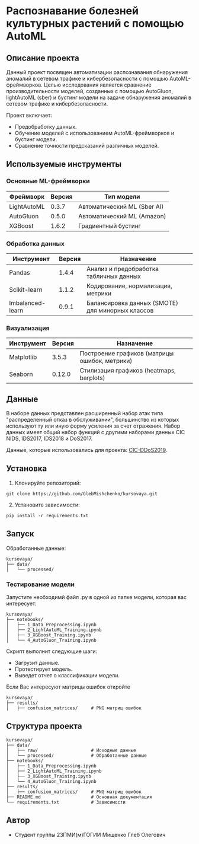 # Распознавание болезней культурных растений с помощью AutoML

## Описание проекта

Данный проект посвящен автоматизации распознавания обнаружения аномалий в сетевом трафике и кибербезопасности с помощью AutoML-фреймворков. Целью исследования является сравнение производительности моделей, созданных с помощью AutoGluon, lightAutoML (sber) и бустинг модели на задаче обнаружения аномалий в сетевом трафике и кибербезопасности.

Проект включает:
* Предобработку данных.
* Обучение моделей с использованием AutoML-фреймворков и бустинг модели.
* Сравнение точности предсказаний различных моделей.

## Используемые инструменты

### Основные ML-фреймворки
| Фреймворк       | Версия  | Тип модели                     |
|-----------------|---------|--------------------------------|
| LightAutoML     | 0.3.7   | Автоматический ML (Sber AI)    |
| AutoGluon       | 0.5.0   | Автоматический ML (Amazon)     |
| XGBoost         | 1.6.2   | Градиентный бустинг            |

### Обработка данных
| Инструмент           | Версия  | Назначение                                          |
|----------------------|---------|-----------------------------------------------------|
| Pandas               | 1.4.4   | Анализ и предобработка табличных данных             |
| Scikit-learn         | 1.1.2   | Кодирование, нормализация, метрики                  |
| Imbalanced-learn     | 0.9.1   | Балансировка данных (SMOTE) для минорных классов    |

### Визуализация
| Инструмент       | Версия  | Назначение                                           |
|------------------|---------|------------------------------------------------------|
| Matplotlib       | 3.5.3   | Построение графиков (матрицы ошибок, метрики)        |
| Seaborn          | 0.12.0  | Стилизация графиков (heatmaps, barplots)             |

## Данные 

В наборе данных представлен расширенный набор атак типа "распределенный отказ в обслуживании", большинство из которых используют ту или иную форму усиления за счет отражения. Набор данных имеет общий набор функций с другими наборами данных CIC NIDS, IDS2017, IDS2018 и DoS2017.

Данные, которые использовались для проекта: [CIC-DDoS2019](https://www.kaggle.com/datasets/dhoogla/cicddos2019?select=NetBIOS-testing.parquet).

## Установка 

1. Клонируйте репозиторий: 

```
git clone https://github.com/GlebMishchenko/kursovaya.git
```

2. Установите зависимости:

```
pip install -r requirements.txt
```

## Запуск

Обработанные данные:
```
kursovaya/
├── data/
│   └── processed/
```
### Тестирование модели

Запустите  необходимй файл .py в одной из папке модели, которая вас интересует:
```
kursovaya/
├── notebooks/
│   ├── 1_Data_Preprocessing.ipynb
│   ├── 2_LightAutoML_Training.ipynb
│   ├── 3_XGBoost_Training.ipynb
│   └── 4_AutoGluon_Training.ipynb
```
Скрипт выполнит следующие шаги:

* Загрузит данные.
* Протестирует модель.
* Выведет отчет о классификации модели.

Если Вас интересуют матрицы ошибок откройте
```
kursovaya/
├── results/
│   ├── confusion_matrices/     # PNG матриц ошибок
```
## Структура проекта 
```
kursovaya/
├── data/
│   ├── raw/                    # Исходные данные
│   └── processed/              # Обработанные данные
├── notebooks/
│   ├── 1_Data_Preprocessing.ipynb
│   ├── 2_LightAutoML_Training.ipynb
│   ├── 3_XGBoost_Training.ipynb
│   └── 4_AutoGluon_Training.ipynb
├── results/
│   ├── confusion_matrices/     # PNG матриц ошибок
├── README.md                   # Основная документация
└── requirements.txt            # Зависимости
```

## Автор

* Студент группы 23ПМИ(м)ГОГИИ Мищенко Глеб Олегович
